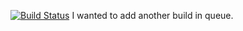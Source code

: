 [![Build Status](https://dev.azure.com/tanmaivadloori/tanmaivadloori/_apis/build/status/buildpractice?branchName=master)](https://dev.azure.com/tanmaivadloori/tanmaivadloori/_build/latest?definitionId=7&branchName=master)
I wanted to add another build in queue.
